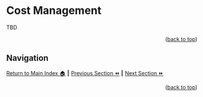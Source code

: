 Cost Management
=============
TBD
<p align="right">(<a href="#readme-top">back to top</a>)</p>

## Navigation

[Return to Main Index 🏠](../README.md) ‖
[Previous Section ⏪](./security.md)  ‖ [Next Section ⏩](./troubleshooting.md)
<p align="right">(<a href="#readme-top">back to top</a>)</p>